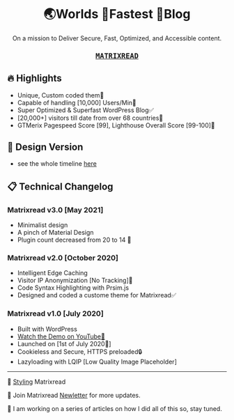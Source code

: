 <h1 align="center">
	🌏Worlds 🚀Fastest 📰Blog
</h1>
<p align="center">
On a mission to Deliver Secure, Fast, Optimized, and Accessible content.
</p>
<samp>
<h3 align="center">
<a href="https://matrixread.com/">MATRIXREAD</a>
</h3>
</samp>	

## 🔥 Highlights

* Unique, Custom coded them🌻
*  Capable of handling [10,000] Users/Min🎯
* Super Optimized & Superfast WordPress Blog✅
* [20,000+] visitors till date from over 68 countries🙌
* GTMerix Pagespeed Score [99], Lighthouse Overall Score [99-100]💯

## 🎨 Design Version

* see the whole timeline [here](https://matrixread.com/version/)

## 📋 Technical Changelog

### Matrixread v3.0 [May 2021]
* Minimalist design
* A pinch of Material Design
* Plugin count decreased from 20 to 14 🥳

### Matrixread v2.0 [October 2020]
* Intelligent Edge Caching
* Visitor IP Anonymization [No Tracking]🔐
* Code Syntax Highlighting with Prsim.js
* Designed and coded a custome theme for Matrixread✅

### Matrixread  v1.0 [July 2020]

* Built with WordPress
* [Watch the Demo on YouTube🎥](https://www.youtube.com/watch?v=lnvsuNZURR0)
* Launched on [1st of July 2020🚀]
* Cookieless and Secure, HTTPS preloaded🔒
* Lazyloading with LQIP [Low Quality Image Placeholder]

***

📍 [Styling](https://matrixread.com/tag/personalize/) Matrixread

📍 Join Matrixread [Newletter](https://matrixread.com/newsletter) for more updates.

📍 I am working on a series of articles on how I did all of this so, stay tuned.


